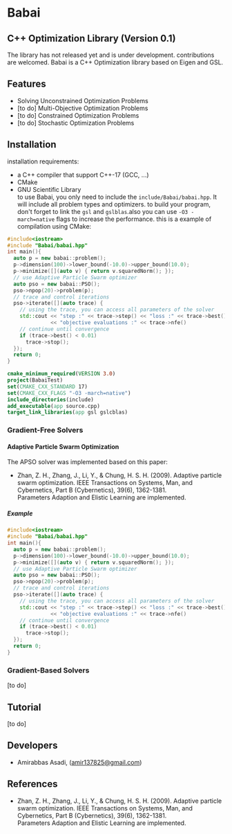# Babai
## C++ Optimization Library (Version 0.1)
The library has not released yet and is under development. contributions are welcomed.
Babai is a C++ Optimization library based on Eigen and GSL.
## Features
- Solving Unconstrained Optimization Problems
- [to do] Multi-Objective Optimization Problems
- [to do] Constrained Optimization Problems
- [to do] Stochastic Optimization Problems
## Installation
installation requirements:
- a C++ compiler that support C++-17 (GCC, ...)
- CMake
- GNU Scientific Library  
to use Babai, you only need to include the `include/Babai/babai.hpp`. It will include all problem types and optimizers. to build your program, don't forget to link the `gsl` and `gslblas`.also you can use `-O3 -march=native` flags to increase the performance. this is a example of compilation using CMake:
```cpp
#include<iostream>
#include "Babai/babai.hpp"
int main(){
  auto p = new babai::problem();
  p->dimension(100)->lower_bound(-10.0)->upper_bound(10.0);
  p->minimize([](auto v) { return v.squaredNorm(); });
  // use Adaptive Particle Swarm optimizer
  auto pso = new babai::PSO();
  pso->npop(20)->problem(p);
  // trace and control iterations
  pso->iterate([](auto trace) {
    // using the trace, you can access all parameters of the solver
    std::cout << "step :" << trace->step() << "loss :" << trace->best()
              << "objective evaluations :" << trace->nfe()
    // continue until convergence
    if (trace->best() < 0.01)
      trace->stop();
  });
  return 0;
}
```
```cmake
cmake_minimum_required(VERSION 3.0)
project(BabaiTest)
set(CMAKE_CXX_STANDARD 17)
set(CMAKE_CXX_FLAGS "-O3 -march=native")
include_directories(include)
add_executable(app source.cpp)
target_link_libraries(app gsl gslcblas)
```

### Gradient-Free Solvers
#### Adaptive Particle Swarm Optimization
The APSO solver was implemented based on this paper:
- Zhan, Z. H., Zhang, J., Li, Y., & Chung, H. S. H. (2009). Adaptive particle swarm optimization. IEEE Transactions on Systems, Man, and Cybernetics, Part B (Cybernetics), 39(6), 1362-1381.  
Parameters Adaption and Elistic Learning are implemented.
##### Example
```cpp
#include<iostream>
#include "Babai/babai.hpp"
int main(){
  auto p = new babai::problem();
  p->dimension(100)->lower_bound(-10.0)->upper_bound(10.0);
  p->minimize([](auto v) { return v.squaredNorm(); });
  // use Adaptive Particle Swarm optimizer
  auto pso = new babai::PSO();
  pso->npop(20)->problem(p);
  // trace and control iterations
  pso->iterate([](auto trace) {
    // using the trace, you can access all parameters of the solver
    std::cout << "step :" << trace->step() << "loss :" << trace->best()
              << "objective evaluations :" << trace->nfe()
    // continue until convergence
    if (trace->best() < 0.01)
      trace->stop();
  });
  return 0;
}
```
### Gradient-Based Solvers
[to do]
## Tutorial
[to do]
## Developers
- Amirabbas Asadi, (amir137825@gmail.com)
## References
- Zhan, Z. H., Zhang, J., Li, Y., & Chung, H. S. H. (2009). Adaptive particle swarm optimization. IEEE Transactions on Systems, Man, and Cybernetics, Part B (Cybernetics), 39(6), 1362-1381.  
Parameters Adaption and Elistic Learning are implemented.
